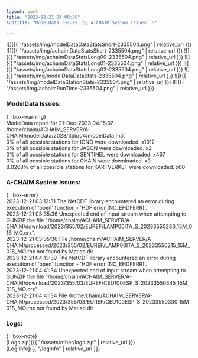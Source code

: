 ```yaml
---
layout: post
title: "2023-12-21 04:00:00"
subtitle: "ModelData Issues: 5; A-CHAIM System Issues: 6"

---
```


![]({{ "/assets/img/modelDataDataStatsShort-2335504.png" | relative_url }})
![]({{ "/assets/img/achaimDataStatsShort-2335504.png" | relative_url }})
![]({{ "/assets/img/achaimDataStatsLong00-2335504.png" | relative_url }})
![]({{ "/assets/img/achaimDataStatsLong01-2335504.png" | relative_url }})
![]({{ "/assets/img/achaimDataStatsLong02-2335504.png" | relative_url }})
![]({{ "/assets/img/modelDataDataStats-2335504.png" | relative_url }})
![]({{ "/assets/img/modelDataStationStats-2335504.png" | relative_url }})
![]({{ "/assets/img/achaimRunTime-2335504.png" | relative_url }})


### ModelData Issues:  
  
{: .box-warning}  
 ModelData report for 21-Dec-2023 04:15:07   
 /home/chaim/ACHAIM_SERVER/A-CHAIM/modelData/2023/355/04/modelData.mat   
 0% of all possible stations for IONO were downloaded. x1012   
 0% of all possible stations for JASON were downloaded. x2   
 0% of all possible stations for SENTINEL were downloaded. x467   
 0% of all possible stations for CHAIN were downloaded. x9   
 8.0268% of all possible stations for KARTVERKET were downloaded. x60   
  
### A-CHAIM System Issues:  
  
{: .box-error}  
2023-12-21 03:12:31 The NetCDF library encountered an error during execution of 'open' function - 'HDF error (NC_EHDFERR)'.  
2023-12-21 03:35:36 Unexpected end of input stream when attempting to GUNZIP the file "/home/chaim/ACHAIM_SERVER/A-CHAIM/download/2023/355/02/EUREF/LAMP00ITA_S_20233550230_15M_01S_MO.crx".  
2023-12-21 03:35:36 File /home/chaim/ACHAIM_SERVER/A-CHAIM/processed/2023/355/02/EUREF/LAMP00ITA_S_20233550215_15M_01S_MO.rnx not found by Matlab dir  
2023-12-21 04:13:39 The NetCDF library encountered an error during execution of 'open' function - 'HDF error (NC_EHDFERR)'.  
2023-12-21 04:41:34 Unexpected end of input stream when attempting to GUNZIP the file "/home/chaim/ACHAIM_SERVER/A-CHAIM/download/2023/355/03/EUREF/CEU100ESP_S_20233550345_15M_01S_MO.crx".  
2023-12-21 04:41:34 File /home/chaim/ACHAIM_SERVER/A-CHAIM/processed/2023/355/03/EUREF/CEU100ESP_S_20233550330_15M_01S_MO.rnx not found by Matlab dir  

### Logs:  
  
{: .box-note}  
[Logs.zip]({{ "/assets/other/logs.zip" | relative_url }})  
[Log Info]({{ "/logInfo" | relative_url }})  
